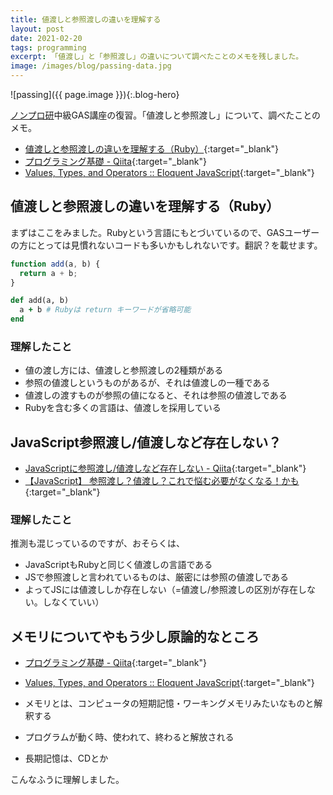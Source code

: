 ```yaml
---
title: 値渡しと参照渡しの違いを理解する
layout: post
date: 2021-02-20
tags: programming
excerpt: 「値渡し」と「参照渡し」の違いについて調べたことのメモを残しました。
image: /images/blog/passing-data.jpg
---
```


![passing]({{ page.image }}){:.blog-hero}

[ノンプロ研](https://tonari-it.com/community-nonpro-semi/)中級GAS講座の復習。「値渡しと参照渡し」について、調べたことのメモ。

- [値渡しと参照渡しの違いを理解する（Ruby）](https://magazine.rubyist.net/articles/0032/0032-CallByValueAndCallByReference.html){:target="_blank"}
- [プログラミング基礎 - Qiita](https://qiita.com/TAKUYA-110/items/e289a07d3333199711a2#13-%E3%83%A1%E3%83%A2%E3%83%AA){:target="_blank"}
- [Values, Types, and Operators :: Eloquent JavaScript](https://eloquentjavascript.net/01_values.html#h_sVZPaxUSy/){:target="_blank"}

## 値渡しと参照渡しの違いを理解する（Ruby）

まずはここをみました。Rubyという言語にもとづいているので、GASユーザーの方にとっては見慣れないコードも多いかもしれないです。翻訳？を載せます。

```js
function add(a, b) {
  return a + b;
}
```

```rb
def add(a, b)
  a + b # Rubyは return キーワードが省略可能
end
```

### 理解したこと
- 値の渡し方には、値渡しと参照渡しの2種類がある
- 参照の値渡しというものがあるが、それは値渡しの一種である
- 値渡しの渡すものが参照の値になると、それは参照の値渡しである
- Rubyを含む多くの言語は、値渡しを採用している

## JavaScript参照渡し/値渡しなど存在しない？

- [JavaScriptに参照渡し/値渡しなど存在しない - Qiita](https://qiita.com/yuta0801/items/f8690a6e129c594de5fb){:target="_blank"}
- [【JavaScript】 参照渡し？値渡し？これで悩む必要がなくなる！かも](https://affi-sapo-sv.com/note/js-reference-or-value.php#gsc.tab=0){:target="_blank"}

### 理解したこと
推測も混じっているのですが、おそらくは、

- JavaScriptもRubyと同じく値渡しの言語である
- JSで参照渡しと言われているものは、厳密には参照の値渡しである
- よってJSには値渡ししか存在しない（=値渡し/参照渡しの区別が存在しない。しなくていい）

## メモリについてやもう少し原論的なところ

- [プログラミング基礎 - Qiita](https://qiita.com/TAKUYA-110/items/e289a07d3333199711a2#13-%E3%83%A1%E3%83%A2%E3%83%AA){:target="_blank"}
- [Values, Types, and Operators :: Eloquent JavaScript](https://eloquentjavascript.net/01_values.html#h_sVZPaxUSy/){:target="_blank"}

- メモリとは、コンピュータの短期記憶・ワーキングメモリみたいなものと解釈する
- プログラムが動く時、使われて、終わると解放される
- 長期記憶は、CDとか

こんなふうに理解しました。
